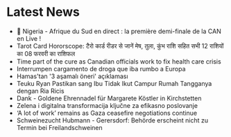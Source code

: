 # Latest News
-  🚨 Nigeria - Afrique du Sud en direct : la première demi-finale de la CAN en Live !
-  Tarot Card Hororscope: टैरो कार्ड रीडर से जानें मेष, तुला, कुंभ राशि सहित सभी 12 राशियों का 08 फरवरी का राशिफल
-  Time part of the cure as Canadian officials work to fix health care crisis
-  Interrumpen cargamento de droga que iba rumbo a Europa
-  Hamas'tan '3 aşamalı öneri' açıklaması
-  Teuku Ryan Pastikan sang Ibu Tidak Ikut Campur Rumah Tangganya dengan Ria Ricis
-  Dank - Goldene Ehrennadel für Margarete Köstler in Kirchstetten
-  Zelena i digitalna transformacija ključne za efikasno poslovanje
-  ‘A lot of work’ remains as Gaza ceasefire negotiations continue
-  Schweinezucht Hubmann - Gerersdorf: Behörde erscheint nicht zu Termin bei Freilandschweinen
